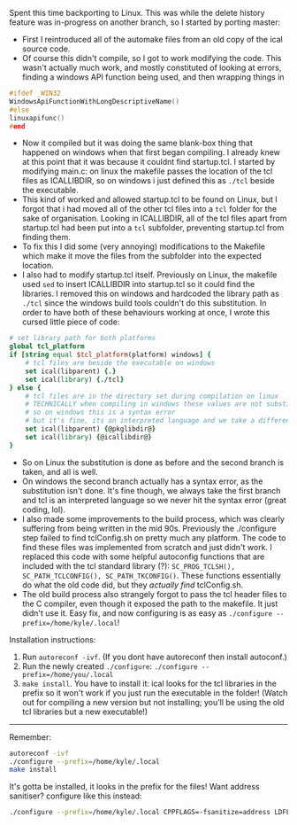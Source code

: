 Spent this time backporting to Linux. This was while the delete history feature was in-progress on another branch, so I started by porting master:
- First I reintroduced all of the automake files from an old copy of the ical source code.
- Of course this didn't compile, so I got to work modifying the code. This wasn't actually much work, and mostly constituted of looking at errors, finding a windows API function being used, and then wrapping things in
```C 
#ifdef _WIN32
WindowsApiFunctionWithLongDescriptiveName()
#else
linuxapifunc()
#end
```
- Now it compiled but it was doing the same blank-box thing that happened on windows when that first began compiling. I already knew at this point that it was because it couldnt find startup.tcl. I started by modifying main.c: on linux the makefile passes the location of the tcl files as ICALLIBDIR, so on windows i just defined this as `./tcl` beside the executable.
- This kind of worked and allowed startup.tcl to be found on Linux, but I forgot that i had moved all of the other tcl files into a `tcl` folder for the sake of organisation. Looking in ICALLIBDIR, all of the tcl files apart from startup.tcl had been put into a `tcl` subfolder, preventing startup.tcl from finding them.
- To fix this I did some (very annoying) modifications to the Makefile which make it move the files from the subfolder into the expected location. 
- I also had to modify startup.tcl itself. Previously on Linux, the makefile used `sed` to insert ICALLIBDIR into startup.tcl so it could find the libraries. I removed this on windows and hardcoded the library path as `./tcl` since the windows build tools couldn't do this substitution. In order to have both of these behaviours working at once, I wrote this cursed little piece of code:
```tcl
# set library path for both platforms
global tcl_platform
if [string equal $tcl_platform(platform) windows] {
	# tcl files are beside the executable on windows
	set ical(libparent) {.}
	set ical(library) {./tcl}
} else {
	# tcl files are in the directory set during compilation on linux
	# TECHNICALLY when compiling in windows these values are not substituted
	# so on windows this is a syntax error
	# but it's fine, its an interpreted language and we take a different branch (lol)
	set ical(libparent) {@pkglibdir@}
	set ical(library) {@icallibdir@}
}
```
- So on Linux the substitution is done as before and the second branch is taken, and all is well.
- On windows the second branch actually has a syntax error, as the substitution isn't done. It's fine though, we always take the first branch and tcl is an interpreted language so we never hit the syntax error (great coding, lol).
- I also made some improvements to the build process, which was clearly suffering from being written in the mid 90s. Previously the ./configure step failed to find tclConfig.sh on pretty much any platform. The code to find these files was implemented from scratch and just didn't work. I replaced this code with some helpful autoconfig functions that are included with the tcl standard library (?): `SC_PROG_TCLSH(), SC_PATH_TCLCONFIG(), SC_PATH_TKCONFIG()`. These functions essentially do what the old code did, but they *actually find* tclConfig.sh.
- The old build process also strangely forgot to pass the tcl header files to the C compiler, even though it exposed the path to the makefile. It just didn't use it. Easy fix, and now configuring is as easy as `./configure --prefix=/home/kyle/.local`!

Installation instructions:
1. Run `autoreconf -ivf`. (If you dont have autoreconf then install autoconf.)
2. Run the newly created `./configure`: `./configure --prefix=/home/you/.local`
3. `make install`. You have to install it: ical looks for the tcl libraries in the prefix so it won't work if you just run the executable in the folder! (Watch out for compiling a new version but not installing; you'll be using the old tcl libraries but a new executable!)
---
Remember:
```sh
autoreconf -ivf
./configure --prefix=/home/kyle/.local
make install
```
It's gotta be installed, it looks in the prefix for the files!
Want address sanitiser? configure like this instead:
```sh
./configure --prefix=/home/kyle/.local CPPFLAGS=-fsanitize=address LDFLAGS=-fsanitize=address
```
